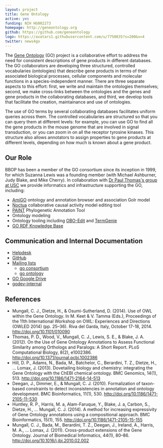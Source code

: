 ```yaml
---
layout: project
title: Gene Ontology
active: yes
funding: NIH HG002273
homepage: http://geneontology.org
github: https://github.com/geneontology
logo: https://avatars1.githubusercontent.com/u/7750835?s=200&v=4
twitter: news4go
---
```


The [Gene Ontology](http://geneontology.org) (GO) project is a collaborative effort to address the need for consistent descriptions of gene products in different databases. The GO collaborators are developing three structured, controlled vocabularies (ontologies) that describe gene products in terms of their associated biological processes, cellular components and molecular functions in a species-independent manner. There are three separate aspects to this effort: first, we write and maintain the ontologies themselves; second, we make cross-links between the ontologies and the genes and gene products in the collaborating databases, and third, we develop tools that facilitate the creation, maintainance and use of ontologies.

The use of GO terms by several collaborating databases facilitates uniform queries across them. The controlled vocabularies are structured so that you can query them at different levels: for example, you can use GO to find all the gene products in the mouse genome that are involved in signal transduction, or you can zoom in on all the receptor tyrosine kinases. This structure also allows annotators to assign properties to gene products at different levels, depending on how much is known about a gene product.

## Our Role

BBOP has been a member of the GO consortium since its inception in 1999, for which Suzanna Lewis was a founding member (with Michael Ashburner, Judy Blake, and Mike Cherry). In collaboration with [Dr Paul Thomas's group at USC](https://sites.google.com/usc.edu/thomaslab) we provide informatics and infrastructure supporting the GO, including:

 * [AmiGO](/software/amigo) ontology and annotation browser and association Golr model
 * [Noctua](/software/noctua) collaborative causal activity model editing tool
 * [PAINT](/software/paint) Phylogenetic Annotation Tool
 * Ontology modeling
 * Ontology tooling including [OBO-Edit](/software/obo-edit) and [TermGenie](/software/termgenie)
 * [GO RDF Knowledge Base](/software/go-rdf)

## Communication and Internal Documentation

 * [Helpdesk](https://github.com/geneontology/helpdesk)
 * [GitHub](https://github.com/geneontology)
 * [Mailing lists](http://www.geneontology.org/page/go-mailing-lists)
    * [go consortium](https://mailman.stanford.edu/mailman/listinfo/go-consortium)
    * [go ontology](https://mailman.stanford.edu/mailman/listinfo/go-ontology)
 * [GO Google Drive](https://drive.google.com/drive/u/1/folders/0B8kRPmmvPJU3dFhhcWhTSmlUcDA)
 * [godev-internal](https://groups.io/g/godev-internal/) 


## References

 * Mungall, C. J., Dietze, H., & Osumi-Sutherland, D. (2014). Use of OWL within the Gene Ontology. In M. Keet & V. Tamma (Eds.), Proceedings of the 11th International Workshop on OWL: Experiences and Directions (OWLED 2014) (pp. 25–36). Riva del Garda, Italy, October 17-18, 2014. http://doi.org/10.1101/010090
 * Thomas, P. D., Wood, V., Mungall, C. J., Lewis, S. E., & Blake, J. A. (2012). On the Use of Gene Ontology Annotations to Assess Functional Similarity among Orthologs and Paralogs: A Short Report. PLoS Computational Biology, 8(2), e1002386. http://doi.org/10.1371/journal.pcbi.1002386
 * Hill, D. P., Adams, N., Bada, M., Batchelor, C., Berardini, T. Z., Dietze, H., … Lomax, J. (2013). Dovetailing biology and chemistry: integrating the Gene Ontology with the ChEBI chemical ontology. BMC Genomics, 14(1), 513. http://doi.org/10.1186/1471-2164-14-513
 * Deegan, J., Dimmer, E., & Mungall, C. J. (2010). Formalization of taxon-based constraints to detect inconsistencies in annotation and ontology development. BMC Bioinformatics, 11(1), 530. http://doi.org/10.1186/1471-2105-11-530
 * Huntley, R. P., Harris, M. a, Alam-Faruque, Y., Blake, J. a, Carbon, S., Dietze, H., … Mungall, C. J. (2014). A method for increasing expressivity of Gene Ontology annotations using a compositional approach. BMC Bioinformatics, 15(1), 155. http://doi.org/10.1186/1471-2105-15-155
 * Mungall, C. J., Bada, M., Berardini, T. Z., Deegan, J., Ireland, A., Harris, M. A., … Lomax, J. (2011). Cross-product extensions of the Gene Ontology. Journal of Biomedical Informatics, 44(1), 80–86. http://doi.org/10.1016/j.jbi.2010.02.002
 
